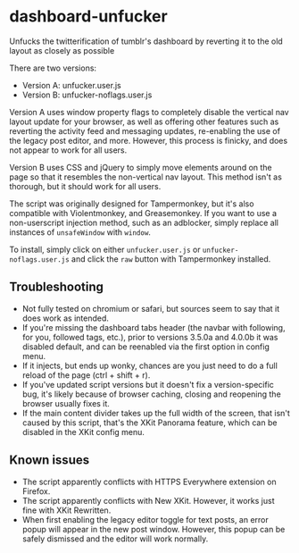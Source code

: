 # dashboard-unfucker
Unfucks the twitterification of tumblr's dashboard by reverting it to the old layout as closely as possible

There are two versions:
- Version A: unfucker.user.js
- Version B: unfucker-noflags.user.js

Version A uses window property flags to completely disable the vertical nav layout update for your browser, as well as offering other features such as 
reverting the activity feed and messaging updates, re-enabling the use of the legacy post editor, and more. However, this process is finicky, and does not appear to work for all users.

Version B uses CSS and jQuery to simply move elements around on the page so that it resembles the non-vertical nav layout. This method isn't as thorough, but it should work for all users.

The script was originally designed for Tampermonkey, but it's also compatible with Violentmonkey, and Greasemonkey. If you want to use a non-userscript injection method, such as an adblocker, simply replace all instances of `unsafeWindow` with `window`.

To install, simply click on either `unfucker.user.js` or `unfucker-noflags.user.js` and click the `raw` button with Tampermonkey installed.

## Troubleshooting
- Not fully tested on chromium or safari, but sources seem to say that it does work as intended.
- If you're missing the dashboard tabs header (the navbar with following, for you, followed tags, etc.), prior to versions 3.5.0a and 4.0.0b it was disabled default, and can be reenabled via the first option in config menu.
- If it injects, but ends up wonky, chances are you just need to do a full reload of the page (ctrl + shift + r).
- If you've updated script versions but it doesn't fix a version-specific bug, it's likely because of browser caching, closing and reopening the browser usually fixes it.
- If the main content divider takes up the full width of the screen, that isn't caused by this script, that's the XKit Panorama feature, which can be disabled in the XKit config menu.

## Known issues
- The script apparently conflicts with HTTPS Everywhere extension on Firefox.
- The script apparently conflicts with New XKit. However, it works just fine with XKit Rewritten.
- When first enabling the legacy editor toggle for text posts, an error popup will appear in the new post window. However, this popup can be safely dismissed and the editor will work normally.
